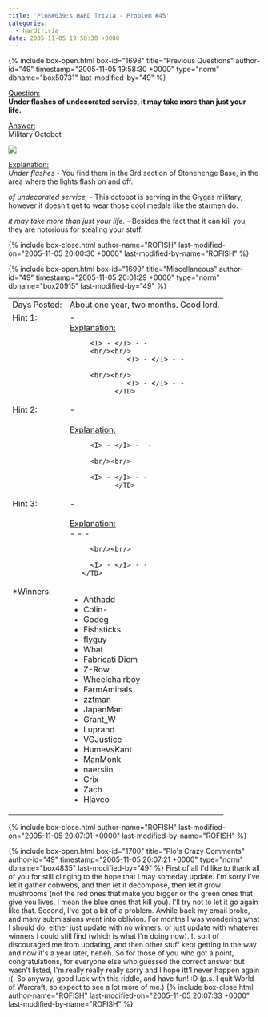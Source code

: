 ```yaml
---
title: 'Plo&#039;s HARD Trivia - Problem #45'
categories:
  - hardtrivia
date: 2005-11-05 19:58:30 +0000
---
```

{% include box-open.html box-id="1698" title="Previous Questions" author-id="49" timestamp="2005-11-05 19:58:30 +0000" type="norm" dbname="box50731" last-modified-by="49" %}
<P><U>Question:</U><BR/>
<B> Under flashes of undecorated service, it may take more than just your life. </B></P>

<p><U>Answer:</U><BR/>
Military Octobot</p>

<p><img src="http://starmen.net/hardtrivia/es-mob.gif" /></p>

<p><U>Explanation:</U><BR/>
<I> Under flashes </I> - You find them in the 3rd section of Stonehenge Base, in the area where the lights flash on and off.</p>

<p><I> of undecorated service, </I> - This octobot is serving in the Giygas military, however it doesn't get to wear those cool medals like the starmen do.</p>

<p><I> it may take more than just your life. </I> - Besides the fact that it can kill you, they are notorious for stealing your stuff.</p>
{% include box-close.html author-name="ROFISH" last-modified-on="2005-11-05 20:00:30 +0000" last-modified-by-name="ROFISH" %}

{% include box-open.html box-id="1699" title="Miscellaneous" author-id="49" timestamp="2005-11-05 20:01:29 +0000" type="norm" dbname="box20915" last-modified-by="49" %}
<TABLE WIDTH="100%" CELLSPACING="0" CELLPADDING="0" BORDER="0">
   <TR>
      <TD VALIGN="top">
         Days Posted:
      </TD>
      <TD VALIGN="top">
	 	  About one year, two months.  Good lord.
      </TD>
   </TR>
   <TR>
      <TD VALIGN="top">
         Hint 1:
      </TD>
      <TD VALIGN="top">
         -
         <br/>
                 <U>Explanation:</U><BR/>

		 <I> - </I> - -
         <br/><br/>
                  <I> - </I> - -
         
         <br/><br/>
                  <I> - </I> - -
               </TD>
   </TR>
   <TR>
      <TD VALIGN="top">
         Hint 2:
      </TD>
      <TD VALIGN="top">
         -
         <br/><br/>
                 <U>Explanation:</U><BR/>

		 <I> - </I> -  -
		 
		 <br/><br/>

		 <I> - </I> - -
               </TD>
   </TR>
   <TR>
      <TD VALIGN="top">
         Hint 3:
      </TD>
      <TD VALIGN="top">
         -
         <br/><br/>
                 <U>Explanation:</U><BR/>
		 <I> - </I> - -
		
		 <br/><br/>

		 <I> - </I> - -
       </TD>
   </TR>
   <TR>
      <TD VALIGN="top">
         *Winners:
      </TD>
      <TD VALIGN="top">
<UL>
<LI>Anthadd</LI>
<LI>Colin-</LI>
<LI>Godeg</LI>
<LI>Fishsticks</LI>
<LI>flyguy</LI>
<LI>What</LI>
<LI>Fabricati Diem</LI>
<LI>Z-Row</LI>
<LI>Wheelchairboy</LI>
<LI>FarmAminals</LI>
<LI>zztman</LI>
<LI>JapanMan</LI>
<LI>Grant_W</LI>
<LI>Luprand</LI>
<LI>VGJustice</LI>
<LI>HumeVsKant</LI>
<LI>ManMonk</LI>
<LI>naersiin</LI>
<LI>Crix</LI>
<LI>Zach</LI>
<LI>Hlavco</LI>
</UL>
      </TD>
   </TR>
</TABLE>
{% include box-close.html author-name="ROFISH" last-modified-on="2005-11-05 20:07:01 +0000" last-modified-by-name="ROFISH" %}

{% include box-open.html box-id="1700" title="Plo's Crazy Comments" author-id="49" timestamp="2005-11-05 20:07:21 +0000" type="norm" dbname="box4835" last-modified-by="49" %}
First of all I'd like to thank all of you for still clinging to the hope that I may someday update.  I'm sorry I've let it gather cobwebs, and then let it decompose, then let it grow mushrooms (not the red ones that make you bigger or the green ones that give you lives, I mean the blue ones that kill you).  I'll try not to let it go again like that.  Second, I've got a bit of a problem.  Awhile back my email broke, and many submissions went into oblivion.  For months I was wondering what I should do, either just update with no winners, or just update with whatever winners I could still find (which is what I'm doing now).  It sort of discouraged me from updating, and then other stuff kept getting in the way and now it's a year later, heheh.  So for those of you who got a point, congratulations, for everyone else who guessed the correct answer but wasn't listed, I'm really really really sorry and I hope itt'l never happen again :(.  So anyway, good luck with this riddle, and have fun!  :D  (p.s. I quit World of Warcraft, so expect to see a lot more of me.)
{% include box-close.html author-name="ROFISH" last-modified-on="2005-11-05 20:07:33 +0000" last-modified-by-name="ROFISH" %}
